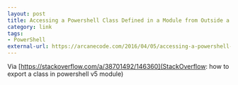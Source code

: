 ```yaml
---
layout: post
title: Accessing a Powershell Class Defined in a Module from Outside a Module
category: link
tags:
- PowerShell
external-url: https://arcanecode.com/2016/04/05/accessing-a-powershell-class-defined-in-a-module-from-outside-a-module/
---
```

Via [https://stackoverflow.com/a/38701492/146360](StackOverflow: how to export a class in powershell v5 module)
